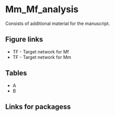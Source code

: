 # Mm_Mf_analysis
Consists of additional material for the manuscript.

## Figure links
* TF - Target network for Mf
* TF - Target network for Mm

## Tables
* A
* B

## Links for packagess

